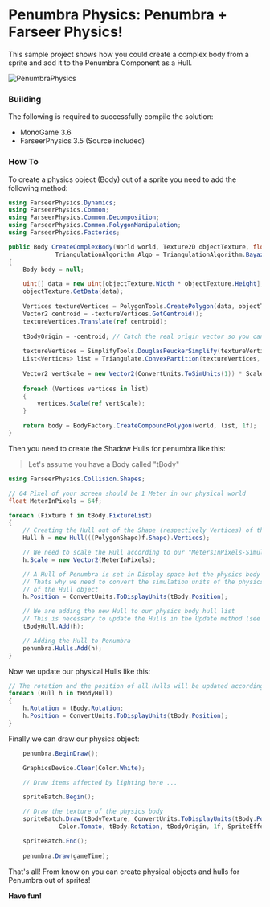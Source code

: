 # Penumbra Physics: Penumbra + Farseer Physics!
This sample project shows how you could create a complex body from a sprite and add it to the Penumbra Component as a Hull.


![PenumbraPhysics](https://github.com/sqrMin1/penumbra/blob/master/Documentation/PenumbraPhysics.png)

### Building

The following is required to successfully compile the solution:

- MonoGame 3.6
- FarseerPhysics 3.5 (Source included)

### How To

To create a physics object (Body) out of a sprite you need to add the following method:

```cs
using FarseerPhysics.Dynamics;
using FarseerPhysics.Common;
using FarseerPhysics.Common.Decomposition;
using FarseerPhysics.Common.PolygonManipulation;
using FarseerPhysics.Factories;

public Body CreateComplexBody(World world, Texture2D objectTexture, float Scale,
             TriangulationAlgorithm Algo = TriangulationAlgorithm.Bayazit)
{
    Body body = null;

    uint[] data = new uint[objectTexture.Width * objectTexture.Height];
    objectTexture.GetData(data);
    
    Vertices textureVertices = PolygonTools.CreatePolygon(data, objectTexture.Width, false);
    Vector2 centroid = -textureVertices.GetCentroid();
    textureVertices.Translate(ref centroid);    
        
    tBodyOrigin = -centroid; // Catch the real origin vector so you can draw the texture at the right position!
    
    textureVertices = SimplifyTools.DouglasPeuckerSimplify(textureVertices, 4f);    
    List<Vertices> list = Triangulate.ConvexPartition(textureVertices, Algo);
    
    Vector2 vertScale = new Vector2(ConvertUnits.ToSimUnits(1)) * Scale;
    
    foreach (Vertices vertices in list)
    {
        vertices.Scale(ref vertScale);
    }

    return body = BodyFactory.CreateCompoundPolygon(world, list, 1f);
}
```

Then you need to create the Shadow Hulls for penumbra like this:

> Let's assume you have a Body called "tBody"

```cs
using FarseerPhysics.Collision.Shapes;

// 64 Pixel of your screen should be 1 Meter in our physical world
float MeterInPixels = 64f;

foreach (Fixture f in tBody.FixtureList)
{
    // Creating the Hull out of the Shape (respectively Vertices) of the fixtures of the physics body
    Hull h = new Hull(((PolygonShape)f.Shape).Vertices);

    // We need to scale the Hull according to our "MetersInPixels-Simulation-Value"
    h.Scale = new Vector2(MeterInPixels);

    // A Hull of Penumbra is set in Display space but the physics body is set in Simulation space
    // Thats why we need to convert the simulation units of the physics object to the display units
    // of the Hull object
    h.Position = ConvertUnits.ToDisplayUnits(tBody.Position);

    // We are adding the new Hull to our physics body hull list
    // This is necessary to update the Hulls in the Update method (see below)
    tBodyHull.Add(h);

    // Adding the Hull to Penumbra
    penumbra.Hulls.Add(h);
}
```

Now we update our physical Hulls like this:

```cs
// The rotation and the position of all Hulls will be updated according to the physics body rotation and position
foreach (Hull h in tBodyHull)
{
    h.Rotation = tBody.Rotation;
    h.Position = ConvertUnits.ToDisplayUnits(tBody.Position);
}
```

Finally we can draw our physics object:

```cs
    penumbra.BeginDraw();

    GraphicsDevice.Clear(Color.White);

    // Draw items affected by lighting here ...

    spriteBatch.Begin();

    // Draw the texture of the physics body
    spriteBatch.Draw(tBodyTexture, ConvertUnits.ToDisplayUnits(tBody.Position), null,
              Color.Tomato, tBody.Rotation, tBodyOrigin, 1f, SpriteEffects.None, 0);

    spriteBatch.End();
    
    penumbra.Draw(gameTime);
```

That's all! From know on you can create physical objects and hulls for Penumbra out of sprites!

**Have fun!**
